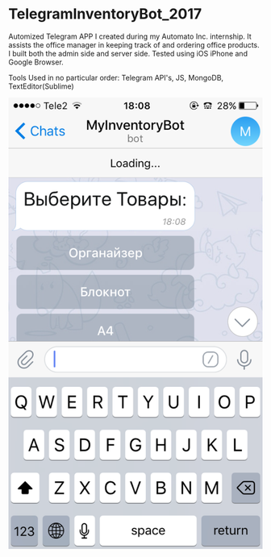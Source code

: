 # TelegramInventoryBot_2017
Automized Telegram APP I created during my Automato Inc. internship. It assists the office manager in keeping track of and ordering office products. I built both the admin side and server side. Tested using iOS iPhone and Google Browser. 

Tools Used in no particular order: Telegram API's, JS, MongoDB, TextEditor(Sublime) 


![alt text](https://github.com/amir111/TelegramInventoryBot_2017/blob/master/IMG_8870.PNG)
